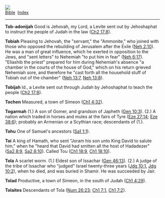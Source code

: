 [![](../../cdshop/ithlogo.png)](../../index)  
[Bible](../index)  [Index](index) 

------------------------------------------------------------------------

<span id="000">**Tob-adonijah**</span> Good is Jehovah, my Lord, a
Levite sent out by Jehoshaphat to instruct the people of Judah in the
law ([Ch2 17:8](../kjv/ch2017.htm#008)).

<span id="001">**Tobiah**</span> Pleasing to Jehovah, the "servant," the
"Ammonite," who joined with those who opposed the rebuilding of
Jerusalem after the Exile ([Neh 2:10](../kjv/neh002.htm#010)). He was a
man of great influence, which he exerted in opposition to the Jews, and
"sent letters" to Nehemiah "to put him in fear" ([Neh
6:17](../kjv/neh006.htm#017)). "Eliashib the priest" prepared for him
during Nehemiah's absence "a chamber in the courts of the house of God,"
which on his return grieved Nehemiah sore, and therefore he "cast forth
all the household stuff of Tobiah out of the chamber" ([Neh
13:7](../kjv/neh013.htm#007), [Neh 13:8](../kjv/neh013.htm#008)).

<span id="002">**Tobijah**</span> Id., a Levite sent out through Judah
by Jehoshaphat to teach the people ([Ch2 17:8](../kjv/ch2017.htm#008)).

<span id="003">**Tochen**</span> Measured, a town of Simeon ([Ch1
4:32](../kjv/ch1004.htm#032)).

<span id="004">**Togarmah**</span> (1.) A son of Gomer, and grandson of
Japheth ([Gen 10:3](../kjv/gen010.htm#003)). (2.) A nation which traded
in horses and mules at the fairs of Tyre ([Eze
27:14](../kjv/eze027.htm#014); [Eze 38:6](../kjv/eze038.htm#006));
probably an Armenian or a Scythian race; descendants of (1.).

<span id="005">**Tohu**</span> One of Samuel's ancestors ([Sa1
1:1](../kjv/sa1001.htm#001)).

<span id="006">**Toi**</span> A king of Hamath, who sent "Joram his son
unto King David to salute him," when he "heard that David had smitten
all the host of Hadadezer" ([Sa2 8:9](../kjv/sa2008.htm#009), [Sa2
8:10](../kjv/sa2008.htm#010)). Called Tou ([Ch1
18:9](../kjv/ch1018.htm#009), [Ch1 18:10](../kjv/ch1018.htm#010)).

<span id="007">**Tola**</span> A scarlet worm. (1.) Eldest son of
Issachar ([Gen 46:13](../kjv/gen046.htm#013)). (2.) A judge of the tribe
of Issachar who "judged" Israel twenty-three years ([Jdg
10:1](../kjv/jdg010.htm#001), [Jdg 10:2](../kjv/jdg010.htm#002)), when
he died, and was buried in Shamir. He was succeeded by Jair.

<span id="008">**Tolad**</span> Productive, a town of Simeon, in the
south of Judah ([Ch1 4:29](../kjv/ch1004.htm#029)).

<span id="009">**Tolaites**</span> Descendants of Tola ([Num
26:23](../kjv/num026.htm#023); [Ch1 7:1](../kjv/ch1007.htm#001), [Ch1
7:2](../kjv/ch1007.htm#002)).
